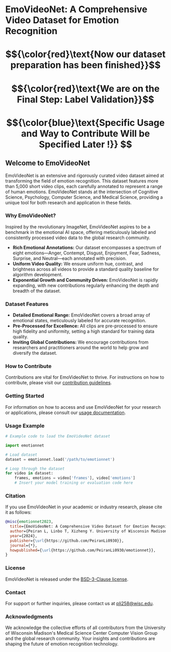 # EmoVideoNet: A Comprehensive Video Dataset for Emotion Recognition


# $${\color{red}\text{Now our dataset preparation has been finished}}$$ 
# $${\color{red}\text{We are on the Final Step: Label Validation}}$$ 
# $${\color{blue}\text{Specific Usage and Way to Contribute Will be Specified Later !}} $$

## Welcome to EmoVideoNet

EmoVideoNet is an extensive and rigorously curated video dataset aimed at transforming the field of emotion recognition. This dataset features more than 5,000 short video clips, each carefully annotated to represent a range of human emotions. EmoVideoNet stands at the intersection of Cognitive Science, Psychology, Computer Science, and Medical Science, providing a unique tool for both research and application in these fields.

### Why EmoVideoNet?

Inspired by the revolutionary ImageNet, EmoVideoNet aspires to be a benchmark in the emotional AI space, offering meticulously labeled and consistently processed video data to the global research community.

- **Rich Emotional Annotations:** Our dataset encompasses a spectrum of eight emotions—Anger, Contempt, Disgust, Enjoyment, Fear, Sadness, Surprise, and Neutral—each annotated with precision.
- **Uniform Video Quality:** We ensure uniform hue, contrast, and brightness across all videos to provide a standard quality baseline for algorithm development.
- **Exponential Growth and Community Driven:** EmoVideoNet is rapidly expanding, with new contributions regularly enhancing the depth and breadth of the dataset.

### Dataset Features

- **Detailed Emotional Range:** EmoVideoNet covers a broad array of emotional states, meticulously labeled for accurate recognition.
- **Pre-Processed for Excellence:** All clips are pre-processed to ensure high fidelity and uniformity, setting a high standard for training data quality.
- **Inviting Global Contributions:** We encourage contributions from researchers and practitioners around the world to help grow and diversify the dataset.

### How to Contribute

Contributions are vital for EmoVideoNet to thrive. For instructions on how to contribute, please visit our [contribution guidelines](#).

### Getting Started

For information on how to access and use EmoVideoNet for your research or applications, please consult our [usage documentation](#).

### Usage Example

```python
# Example code to load the EmoVideoNet dataset

import emotionnet

# Load dataset
dataset = emotionnet.load('/path/to/emotionnet')

# Loop through the dataset
for video in dataset:
    frames, emotions = video['frames'], video['emotions']
    # Insert your model training or evaluation code here
```

### Citation
If you use EmoVideoNet in your academic or industry research, please cite it as follows:

```bibtex
@misc{emotionnet2023,
  title={EmoVideoNet: A Comprehensive Video Dataset for Emotion Recognition},
  author={Peiran L, Linbo T, Xizheng Y. University of Wisconsin Madison},
  year={2024},
  publisher={\url{https://github.com/PeiranLi0930}},
  journal={*},
  howpublished={\url{https://github.com/PeiranLi0930/emotionnet}},
}
```

### License
EmoVideoNet is released under the [BSD-3-Clause license](LICENSE).

### Contact
For support or further inquiries, please contact us at [pli258@wisc.edu](mailto:pli258@wisc.edu).

### Acknowledgments
We acknowledge the collective efforts of all contributors from the University of Wisconsin Madison's Medical Science Center Computer Vision Group and the global research community. Your insights and contributions are shaping the future of emotion recognition technology.

